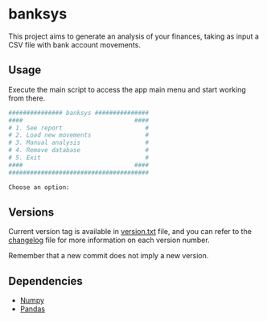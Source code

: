# banksys

This project aims to generate an analysis of your finances, taking as input a CSV file with bank account movements.

## Usage

Execute the main script to access the app main menu and start working from there.

```python main.py
############### banksys ###############
####                               ####
# 1. See report                       #
# 2. Load new movements               #
# 3. Manual analysis                  #
# 4. Remove database                  #
# 5. Exit                             #
####                               ####
#######################################

Choose an option:
```

## Versions

Current version tag is available in [version.txt](./version.txt) file, and you can refer to the [changelog](./changelog.md) file for more information on each version number.

Remember that a new commit does not imply a new version.

## Dependencies

- [Numpy](https://numpy.org/)
- [Pandas](https://pandas.pydata.org/)